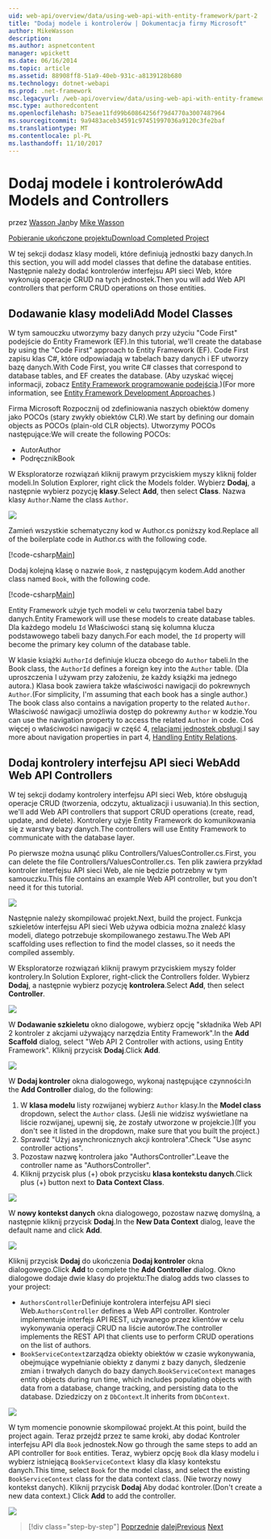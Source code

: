 ```yaml
---
uid: web-api/overview/data/using-web-api-with-entity-framework/part-2
title: "Dodaj modele i kontrolerów | Dokumentacja firmy Microsoft"
author: MikeWasson
description: 
ms.author: aspnetcontent
manager: wpickett
ms.date: 06/16/2014
ms.topic: article
ms.assetid: 88908ff8-51a9-40eb-931c-a8139128b680
ms.technology: dotnet-webapi
ms.prod: .net-framework
msc.legacyurl: /web-api/overview/data/using-web-api-with-entity-framework/part-2
msc.type: authoredcontent
ms.openlocfilehash: b75eae11fd99b60864256f79d4770a3007487964
ms.sourcegitcommit: 9a9483aceb34591c97451997036a9120c3fe2baf
ms.translationtype: MT
ms.contentlocale: pl-PL
ms.lasthandoff: 11/10/2017
---
```

<a name="add-models-and-controllers"></a><span data-ttu-id="940cc-102">Dodaj modele i kontrolerów</span><span class="sxs-lookup"><span data-stu-id="940cc-102">Add Models and Controllers</span></span>
====================
<span data-ttu-id="940cc-103">przez [Wasson Jan](https://github.com/MikeWasson)</span><span class="sxs-lookup"><span data-stu-id="940cc-103">by [Mike Wasson](https://github.com/MikeWasson)</span></span>

[<span data-ttu-id="940cc-104">Pobieranie ukończone projektu</span><span class="sxs-lookup"><span data-stu-id="940cc-104">Download Completed Project</span></span>](https://github.com/MikeWasson/BookService)

<span data-ttu-id="940cc-105">W tej sekcji dodasz klasy modeli, które definiują jednostki bazy danych.</span><span class="sxs-lookup"><span data-stu-id="940cc-105">In this section, you will add model classes that define the database entities.</span></span> <span data-ttu-id="940cc-106">Następnie należy dodać kontrolerów interfejsu API sieci Web, które wykonują operacje CRUD na tych jednostek.</span><span class="sxs-lookup"><span data-stu-id="940cc-106">Then you will add Web API controllers that perform CRUD operations on those entities.</span></span>

## <a name="add-model-classes"></a><span data-ttu-id="940cc-107">Dodawanie klasy modeli</span><span class="sxs-lookup"><span data-stu-id="940cc-107">Add Model Classes</span></span>

<span data-ttu-id="940cc-108">W tym samouczku utworzymy bazy danych przy użyciu "Code First" podejście do Entity Framework (EF).</span><span class="sxs-lookup"><span data-stu-id="940cc-108">In this tutorial, we'll create the database by using the "Code First" approach to Entity Framework (EF).</span></span> <span data-ttu-id="940cc-109">Code First zapisu klas C#, które odpowiadają w tabelach bazy danych i EF utworzy bazę danych.</span><span class="sxs-lookup"><span data-stu-id="940cc-109">With Code First, you write C# classes that correspond to database tables, and EF creates the database.</span></span> <span data-ttu-id="940cc-110">(Aby uzyskać więcej informacji, zobacz [Entity Framework programowanie podejścia](https://msdn.microsoft.com/en-us/library/ms178359%28v=vs.110%29.aspx#dbfmfcf).)</span><span class="sxs-lookup"><span data-stu-id="940cc-110">(For more information, see [Entity Framework Development Approaches](https://msdn.microsoft.com/en-us/library/ms178359%28v=vs.110%29.aspx#dbfmfcf).)</span></span>

<span data-ttu-id="940cc-111">Firma Microsoft Rozpocznij od zdefiniowania naszych obiektów domeny jako POCOs (stary zwykły obiektów CLR).</span><span class="sxs-lookup"><span data-stu-id="940cc-111">We start by defining our domain objects as POCOs (plain-old CLR objects).</span></span> <span data-ttu-id="940cc-112">Utworzymy POCOs następujące:</span><span class="sxs-lookup"><span data-stu-id="940cc-112">We will create the following POCOs:</span></span>

- <span data-ttu-id="940cc-113">Autor</span><span class="sxs-lookup"><span data-stu-id="940cc-113">Author</span></span>
- <span data-ttu-id="940cc-114">Podręcznik</span><span class="sxs-lookup"><span data-stu-id="940cc-114">Book</span></span>

<span data-ttu-id="940cc-115">W Eksploratorze rozwiązań kliknij prawym przyciskiem myszy kliknij folder modeli.</span><span class="sxs-lookup"><span data-stu-id="940cc-115">In Solution Explorer, right click the Models folder.</span></span> <span data-ttu-id="940cc-116">Wybierz **Dodaj**, a następnie wybierz pozycję **klasy**.</span><span class="sxs-lookup"><span data-stu-id="940cc-116">Select **Add**, then select **Class**.</span></span> <span data-ttu-id="940cc-117">Nazwa klasy `Author`.</span><span class="sxs-lookup"><span data-stu-id="940cc-117">Name the class `Author`.</span></span>

![](part-2/_static/image1.png)

<span data-ttu-id="940cc-118">Zamień wszystkie schematyczny kod w Author.cs poniższy kod.</span><span class="sxs-lookup"><span data-stu-id="940cc-118">Replace all of the boilerplate code in Author.cs with the following code.</span></span>

[!code-csharp[Main](part-2/samples/sample1.cs)]

<span data-ttu-id="940cc-119">Dodaj kolejną klasę o nazwie `Book`, z następującym kodem.</span><span class="sxs-lookup"><span data-stu-id="940cc-119">Add another class named `Book`, with the following code.</span></span>

[!code-csharp[Main](part-2/samples/sample2.cs)]

<span data-ttu-id="940cc-120">Entity Framework użyje tych modeli w celu tworzenia tabel bazy danych.</span><span class="sxs-lookup"><span data-stu-id="940cc-120">Entity Framework will use these models to create database tables.</span></span> <span data-ttu-id="940cc-121">Dla każdego modelu `Id` Właściwości staną się kolumna klucza podstawowego tabeli bazy danych.</span><span class="sxs-lookup"><span data-stu-id="940cc-121">For each model, the `Id` property will become the primary key column of the database table.</span></span>

<span data-ttu-id="940cc-122">W klasie książki `AuthorId` definiuje klucza obcego do `Author` tabeli.</span><span class="sxs-lookup"><span data-stu-id="940cc-122">In the Book class, the `AuthorId` defines a foreign key into the `Author` table.</span></span> <span data-ttu-id="940cc-123">(Dla uproszczenia I używam przy założeniu, że każdy książki ma jednego autora.) Klasa book zawiera także właściwości nawigacji do pokrewnych `Author`.</span><span class="sxs-lookup"><span data-stu-id="940cc-123">(For simplicity, I'm assuming that each book has a single author.) The book class also contains a navigation property to the related `Author`.</span></span> <span data-ttu-id="940cc-124">Właściwość nawigacji umożliwia dostęp do pokrewny `Author` w kodzie.</span><span class="sxs-lookup"><span data-stu-id="940cc-124">You can use the navigation property to access the related `Author` in code.</span></span> <span data-ttu-id="940cc-125">Coś więcej o właściwości nawigacji w część 4, [relacjami jednostek obsługi](part-4.md).</span><span class="sxs-lookup"><span data-stu-id="940cc-125">I say more about navigation properties in part 4, [Handling Entity Relations](part-4.md).</span></span>

## <a name="add-web-api-controllers"></a><span data-ttu-id="940cc-126">Dodaj kontrolery interfejsu API sieci Web</span><span class="sxs-lookup"><span data-stu-id="940cc-126">Add Web API Controllers</span></span>

<span data-ttu-id="940cc-127">W tej sekcji dodamy kontrolery interfejsu API sieci Web, które obsługują operacje CRUD (tworzenia, odczytu, aktualizacji i usuwania).</span><span class="sxs-lookup"><span data-stu-id="940cc-127">In this section, we'll add Web API controllers that support CRUD operations (create, read, update, and delete).</span></span> <span data-ttu-id="940cc-128">Kontrolery użyje Entity Framework do komunikowania się z warstwy bazy danych.</span><span class="sxs-lookup"><span data-stu-id="940cc-128">The controllers will use Entity Framework to communicate with the database layer.</span></span>

<span data-ttu-id="940cc-129">Po pierwsze można usunąć pliku Controllers/ValuesController.cs.</span><span class="sxs-lookup"><span data-stu-id="940cc-129">First, you can delete the file Controllers/ValuesController.cs.</span></span> <span data-ttu-id="940cc-130">Ten plik zawiera przykład kontroler interfejsu API sieci Web, ale nie będzie potrzebny w tym samouczku.</span><span class="sxs-lookup"><span data-stu-id="940cc-130">This file contains an example Web API controller, but you don't need it for this tutorial.</span></span>

![](part-2/_static/image2.png)

<span data-ttu-id="940cc-131">Następnie należy skompilować projekt.</span><span class="sxs-lookup"><span data-stu-id="940cc-131">Next, build the project.</span></span> <span data-ttu-id="940cc-132">Funkcja szkieletów interfejsu API sieci Web używa odbicia można znaleźć klasy modeli, dlatego potrzebuje skompilowanego zestawu.</span><span class="sxs-lookup"><span data-stu-id="940cc-132">The Web API scaffolding uses reflection to find the model classes, so it needs the compiled assembly.</span></span>

<span data-ttu-id="940cc-133">W Eksploratorze rozwiązań kliknij prawym przyciskiem myszy folder kontrolery.</span><span class="sxs-lookup"><span data-stu-id="940cc-133">In Solution Explorer, right-click the Controllers folder.</span></span> <span data-ttu-id="940cc-134">Wybierz **Dodaj**, a następnie wybierz pozycję **kontrolera**.</span><span class="sxs-lookup"><span data-stu-id="940cc-134">Select **Add**, then select **Controller**.</span></span>

![](part-2/_static/image3.png)

<span data-ttu-id="940cc-135">W **Dodawanie szkieletu** okno dialogowe, wybierz opcję "składnika Web API 2 kontroler z akcjami używający narzędzia Entity Framework".</span><span class="sxs-lookup"><span data-stu-id="940cc-135">In the **Add Scaffold** dialog, select "Web API 2 Controller with actions, using Entity Framework".</span></span> <span data-ttu-id="940cc-136">Kliknij przycisk **Dodaj**.</span><span class="sxs-lookup"><span data-stu-id="940cc-136">Click **Add**.</span></span>

![](part-2/_static/image4.png)

<span data-ttu-id="940cc-137">W **Dodaj kontroler** okna dialogowego, wykonaj następujące czynności:</span><span class="sxs-lookup"><span data-stu-id="940cc-137">In the **Add Controller** dialog, do the following:</span></span>

1. <span data-ttu-id="940cc-138">W **klasa modelu** listy rozwijanej wybierz `Author` klasy.</span><span class="sxs-lookup"><span data-stu-id="940cc-138">In the **Model class** dropdown, select the `Author` class.</span></span> <span data-ttu-id="940cc-139">(Jeśli nie widzisz wyświetlane na liście rozwijanej, upewnij się, że zostały utworzone w projekcie.)</span><span class="sxs-lookup"><span data-stu-id="940cc-139">(If you don't see it listed in the dropdown, make sure that you built the project.)</span></span>
2. <span data-ttu-id="940cc-140">Sprawdź "Użyj asynchronicznych akcji kontrolera".</span><span class="sxs-lookup"><span data-stu-id="940cc-140">Check "Use async controller actions".</span></span>
3. <span data-ttu-id="940cc-141">Pozostaw nazwę kontrolera jako &quot;AuthorsController&quot;.</span><span class="sxs-lookup"><span data-stu-id="940cc-141">Leave the controller name as &quot;AuthorsController&quot;.</span></span>
4. <span data-ttu-id="940cc-142">Kliknij przycisk plus (+) obok przycisku **klasa kontekstu danych**.</span><span class="sxs-lookup"><span data-stu-id="940cc-142">Click plus (+) button next to **Data Context Class**.</span></span>

![](part-2/_static/image5.png)

<span data-ttu-id="940cc-143">W **nowy kontekst danych** okna dialogowego, pozostaw nazwę domyślną, a następnie kliknij przycisk **Dodaj**.</span><span class="sxs-lookup"><span data-stu-id="940cc-143">In the **New Data Context** dialog, leave the default name and click **Add**.</span></span>

![](part-2/_static/image6.png)

<span data-ttu-id="940cc-144">Kliknij przycisk **Dodaj** do ukończenia **Dodaj kontroler** okna dialogowego.</span><span class="sxs-lookup"><span data-stu-id="940cc-144">Click **Add** to complete the **Add Controller** dialog.</span></span> <span data-ttu-id="940cc-145">Okno dialogowe dodaje dwie klasy do projektu:</span><span class="sxs-lookup"><span data-stu-id="940cc-145">The dialog adds two classes to your project:</span></span>

- <span data-ttu-id="940cc-146">`AuthorsController`Definiuje kontrolera interfejsu API sieci Web.</span><span class="sxs-lookup"><span data-stu-id="940cc-146">`AuthorsController` defines a Web API controller.</span></span> <span data-ttu-id="940cc-147">Kontroler implementuje interfejs API REST, używanego przez klientów w celu wykonywania operacji CRUD na liście autorów.</span><span class="sxs-lookup"><span data-stu-id="940cc-147">The controller implements the REST API that clients use to perform CRUD operations on the list of authors.</span></span>
- <span data-ttu-id="940cc-148">`BookServiceContext`zarządza obiekty obiektów w czasie wykonywania, obejmujące wypełnianie obiekty z danymi z bazy danych, śledzenie zmian i trwałych danych do bazy danych.</span><span class="sxs-lookup"><span data-stu-id="940cc-148">`BookServiceContext` manages entity objects during run time, which includes populating objects with data from a database, change tracking, and persisting data to the database.</span></span> <span data-ttu-id="940cc-149">Dziedziczy on z `DbContext`.</span><span class="sxs-lookup"><span data-stu-id="940cc-149">It inherits from `DbContext`.</span></span>

![](part-2/_static/image7.png)

<span data-ttu-id="940cc-150">W tym momencie ponownie skompilować projekt.</span><span class="sxs-lookup"><span data-stu-id="940cc-150">At this point, build the project again.</span></span> <span data-ttu-id="940cc-151">Teraz przejdź przez te same kroki, aby dodać Kontroler interfejsu API dla `Book` jednostek.</span><span class="sxs-lookup"><span data-stu-id="940cc-151">Now go through the same steps to add an API controller for `Book` entities.</span></span> <span data-ttu-id="940cc-152">Teraz, wybierz opcję `Book` dla klasy modelu i wybierz istniejącą `BookServiceContext` klasy dla klasy kontekstu danych.</span><span class="sxs-lookup"><span data-stu-id="940cc-152">This time, select `Book` for the model class, and select the existing `BookServiceContext` class for the data context class.</span></span> <span data-ttu-id="940cc-153">(Nie tworzy nowy kontekst danych). Kliknij przycisk **Dodaj** Aby dodać kontroler.</span><span class="sxs-lookup"><span data-stu-id="940cc-153">(Don't create a new data context.) Click **Add** to add the controller.</span></span>

![](part-2/_static/image8.png)

>[!div class="step-by-step"]
<span data-ttu-id="940cc-154">[Poprzednie](part-1.md)
[dalej](part-3.md)</span><span class="sxs-lookup"><span data-stu-id="940cc-154">[Previous](part-1.md)
[Next](part-3.md)</span></span>
